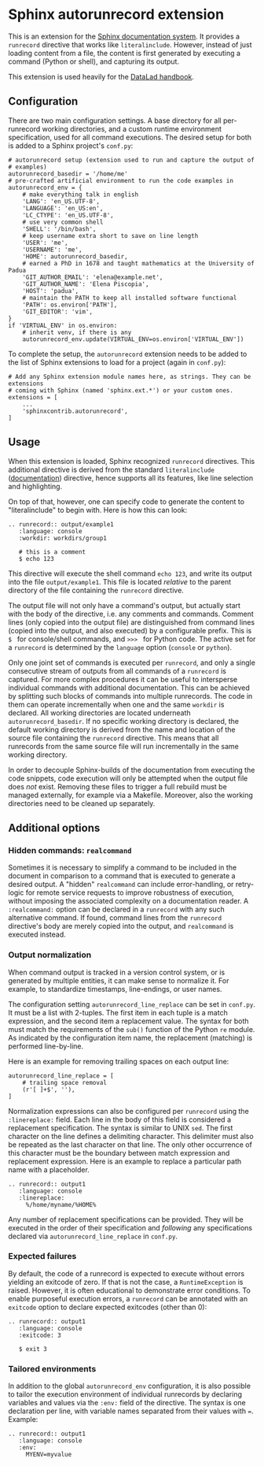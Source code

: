 # Sphinx autorunrecord extension

This is an extension for the [Sphinx documentation system](sphinx-doc.org). It
provides a `runrecord` directive that works like `literalinclude`. However,
instead of just loading content from a file, the content is first generated by
executing a command (Python or shell), and capturing its output.

This extension is used heavily for the [DataLad
handbook](http://handbook.datalad.org).

## Configuration

There are two main configuration settings. A base directory for all
per-runrecord working directories, and a custom runtime environment
specification, used for all command executions. The desired setup for both is
added to a Sphinx project's `conf.py`:

    # autorunrecord setup (extension used to run and capture the output of
    # examples)
    autorunrecord_basedir = '/home/me'
    # pre-crafted artificial environment to run the code examples in
    autorunrecord_env = {
        # make everything talk in english
        'LANG': 'en_US.UTF-8',
        'LANGUAGE': 'en_US:en',
        'LC_CTYPE': 'en_US.UTF-8',
        # use very common shell
        'SHELL': '/bin/bash',
        # keep username extra short to save on line length
        'USER': 'me',
        'USERNAME': 'me',
        'HOME': autorunrecord_basedir,
        # earned a PhD in 1678 and taught mathematics at the University of Padua
        'GIT_AUTHOR_EMAIL': 'elena@example.net',
        'GIT_AUTHOR_NAME': 'Elena Piscopia',
        'HOST': 'padua',
        # maintain the PATH to keep all installed software functional
        'PATH': os.environ['PATH'],
        'GIT_EDITOR': 'vim',
    }
    if 'VIRTUAL_ENV' in os.environ:
        # inherit venv, if there is any
        autorunrecord_env.update(VIRTUAL_ENV=os.environ['VIRTUAL_ENV'])

To complete the setup, the `autorunrecord` extension needs to be added to the
list of Sphinx extensions to load for a project (again in `conf.py`):

    # Add any Sphinx extension module names here, as strings. They can be extensions
    # coming with Sphinx (named 'sphinx.ext.*') or your custom ones.
    extensions = [
        ...
        'sphinxcontrib.autorunrecord',
    ]

## Usage

When this extension is loaded, Sphinx recognized `runrecord` directives. This
additional directive is derived from the standard `literalinclude`
([documentation](https://www.sphinx-doc.org/en/master/usage/restructuredtext/directives.html#directive-literalinclude))
directive, hence supports all its features, like line selection and
highlighting.

On top of that, however, one can specify code to generate the content to
"literalinclude" to begin with. Here is how this can look:

    .. runrecord:: output/example1
       :language: console
       :workdir: workdirs/group1

       # this is a comment
       $ echo 123

This directive will execute the shell command `echo 123`, and write its output
into the file `output/example1`. This file is located *relative* to the parent
directory of the file containing the `runrecord` directive.

The output file will not only have a command's output, but actually start with
the body of the directive, i.e. any comments and commands. Comment lines (only
copied into the output file) are distinguished from command lines (copied into
the output, and also executed) by a configurable prefix. This is `$ ` for
console/shell commands, and `>>> ` for Python code. The active set for a
`runrecord` is determined by the `language` option (`console` or `python`).

Only one joint set of commands is executed per `runrecord`, and only a single
consecutive stream of outputs from all commands of a `runrecord` is captured.
For more complex procedures it can be useful to intersperse individual commands
with additional documentation. This can be achieved by splitting such blocks of
commands into multiple runrecords. The code in them can operate incrementally
when one and the same `workdir` is declared. All working directories are
located underneath `autorunrecord_basedir`. If no specific working directory is
declared, the default working directory is derived from the name and location
of the source file containing the `runrecord` directive. This means that all
runrecords from the same source file will run incrementally in the same working
directory.

In order to decouple Sphinx-builds of the documentation from executing the code
snippets, code execution will only be attempted when the output file does *not*
exist. Removing these files to trigger a full rebuild must be managed
externally, for example via a Makefile. Moreover, also the working directories
need to be cleaned up separately.


## Additional options

### Hidden commands: `realcommand`

Sometimes it is necessary to simplify a command to be included in the document
in comparison to a command that is executed to generate a desired output.  A
"hidden" `realcommand` can include error-handling, or retry-logic for remote
service requests to improve robustness of execution, without imposing the
associated complexity on a documentation reader. A `:realcommand:` option can
be declared in a `runrecord` with any such alternative command. If found,
command lines from the `runrecord` directive's body are merely copied into the
output, and `realcommand` is executed instead.

### Output normalization

When command output is tracked in a version control system, or is generated
by multiple entities, it can make sense to normalize it. For example, to
standardize timestamps, line-endings, or user names.

The configuration setting `autorunrecord_line_replace` can be set in `conf.py`.
It must be a list with 2-tuples. The first item in each tuple is a match
expression, and the second item a replacement value. The syntax for both must
match the requirements of the `sub()` function of the Python `re` module.
As indicated by the configuration item name, the replacement (matching) is
performed line-by-line.

Here is an example for removing trailing spaces on each output line:

    autorunrecord_line_replace = [
        # trailing space removal
        (r'[ ]+$', ''),
    ]

Normalization expressions can also be configured per `runrecord` using the
`:linereplace:` field. Each line in the body of this field is considered
a replacement specification. The syntax is similar to UNIX `sed`. The first
character on the line defines a delimiting character. This delimiter must
also be repeated as the last character on that line. The only other occurrence
of this character must be the boundary between match expression and
replacement expression. Here is an example to replace a particular path name
with a placeholder.

    .. runrecord:: output1
       :language: console
       :linereplace:
         %/home/myname/%HOME%

Any number of replacement specifications can be provided. They will be
executed in the order of their specification and *following* any specifications
declared via `autorunrecord_line_replace` in `conf.py`.

### Expected failures

By default, the code of a runrecord is expected to execute without errors
yielding an exitcode of zero. If that is not the case, a `RuntimeException` is
raised. However, it is often educational to demonstrate error conditions.
To enable purposeful execution errors, a `runrecord` can be annotated with
an `exitcode` option to declare expected exitcodes (other than 0):

    .. runrecord:: output1
       :language: console
       :exitcode: 3

       $ exit 3

### Tailored environments

In addition to the global `autorunrecord_env` configuration, it is also possible
to tailor the execution environment of individual runrecords by declaring
variables and values via the `:env:` field of the directive. The syntax is
one declaration per line, with variable names separated from their values
with `=`. Example:

    .. runrecord:: output1
       :language: console
       :env:
         MYENV=myvalue
